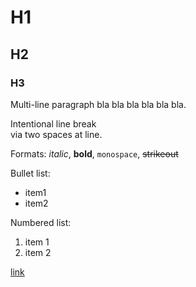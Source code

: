 # H1

## H2

### H3

Multi-line paragraph bla bla bla
bla bla bla.

Intentional line break  
via two spaces at line.

Formats: _italic_, **bold**, `monospace`, ~~strikeout~~

Bullet list:

  * item1
  * item2

Numbered list:

  1. item 1
  2. item 2

[link](http://kde.org)
